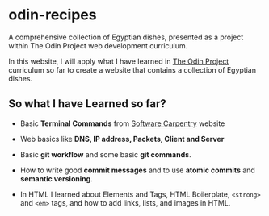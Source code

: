 # odin-recipes

A comprehensive collection of Egyptian dishes, presented as a project within The Odin Project web development curriculum.

In this website, I will apply what I have learned in [The Odin Project](theodinproject.com) curriculum so far to create a website that contains a collection of Egyptian dishes.

## So what I have Learned so far?

- Basic **Terminal Commands** from [Software Carpentry](https://swcarpentry.github.io/shell-novice/) website

- Web basics like **DNS, IP address, Packets, Client and Server**

- Basic **git workflow** and some basic **git commands**.

- How to write good **commit messages** and to use **atomic commits** and **semantic versioning**.

- In HTML I learned about Elements and Tags, HTML Boilerplate, `<strong>` and `<em>` tags, and how to add links, lists, and images in HTML.